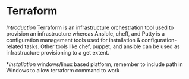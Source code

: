# Terraform

*Introduction* Terraform is an infrastructure orchestration tool used to provision an infrastructure whereas Ansible, cheff, and Putty is a configuration management tools used for installation & configuration-related tasks. Other tools like chef, puppet, and ansible can be used as infrastructure provisioning to a get extent.

**Installation* windows/linux based platform, remember to include path in Windows to allow terraform command to work
